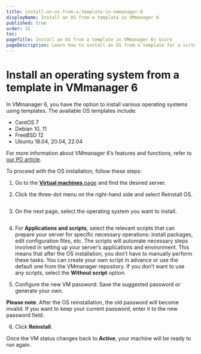 ```yaml
---
title: install-on-os-from-a-template-in-vmmanager-6
displayName: Install an OS from a template in VMmanager 6
published: true
order: 31
toc:
pageTitle: Install an OS from a template in VMmanager 6| Gcore
pageDescription: Learn how to install an OS from a template for a virtual server in VMManager 6.
---
```

# Install an operating system from a template in VMmanager 6

In VMmanager 6, you have the option to install various operating systems using templates. The available OS templates include: 

- CentOS 7
- Debian 10, 11
- FreeBSD 12
- Ubuntu 18.04, 20.04, 22.04

For more information about VMmanager 6’s features and functions, refer to <a href="https://gcore.com/docs/hosting/virtual-servers/manage/main-features-and-functions-of-vmmanager-6" target="_blank">our PD article</a>.


To proceed with the OS installation, follow these steps:

1. Go to the <a href="https://bix-v6.vm.gcore.com/vm/manager/host/" target="_blank">**Virtual machines** page</a> and find the desired server.

2. Click the three-dot menu on the right-hand side and select Reinstall OS.

<img src="https://assets.gcore.pro/docs/hosting/virtual-servers/manage/operating-system/install-an-os-from-a-template/1-menu.png" alt="">

3. On the next page, select the operating system you want to install.

<img src="https://assets.gcore.pro/docs/hosting/virtual-servers/manage/operating-system/install-an-os-from-a-template/2-configuration-options.png" alt="">

4. For **Applications and scripts**, select the relevant scripts that can prepare your server for specific necessary operations: install packages, edit configuration files, etc. The scripts will automate necessary steps involved in setting up your server’s applications and environment. This means that after the OS installation, you don’t have to manually perform these tasks. You can create your own script in advance or use the default one from the VMmanager repository. If you don’t want to use any scripts, select the **Without script** option.

5. Configure the new VM password: Save the suggested password or generate your own.

**Please note**: After the OS reinstallation, the old password will become invalid. If you want to keep your current password, enter it to the new password field.

6. Click **Reinstall**. 

Once the VM status changes back to **Active**, your machine will be ready to run again.

